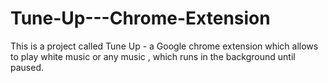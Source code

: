 # Tune-Up---Chrome-Extension
This is a project called Tune Up - a Google chrome extension which allows to play  white music or any music , which runs in the background until paused. 
